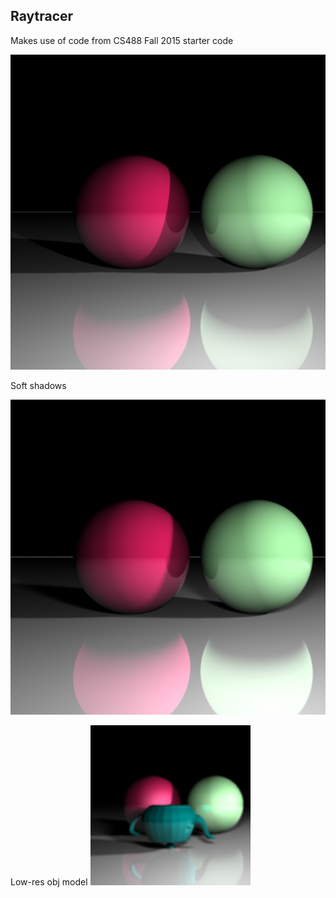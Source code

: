 ## Raytracer

Makes use of code from CS488 Fall 2015 starter code

![](img/first.png)

Soft shadows

![](img/soft_shadows.png)

Low-res obj model
![](img/bb.png)
